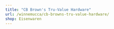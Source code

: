 ```yaml
---
title: "CB Brown's Tru-Value Hardware"
url: /winnemucca/cb-browns-tru-value-hardware/
shop: Eisenwaren
---
```

